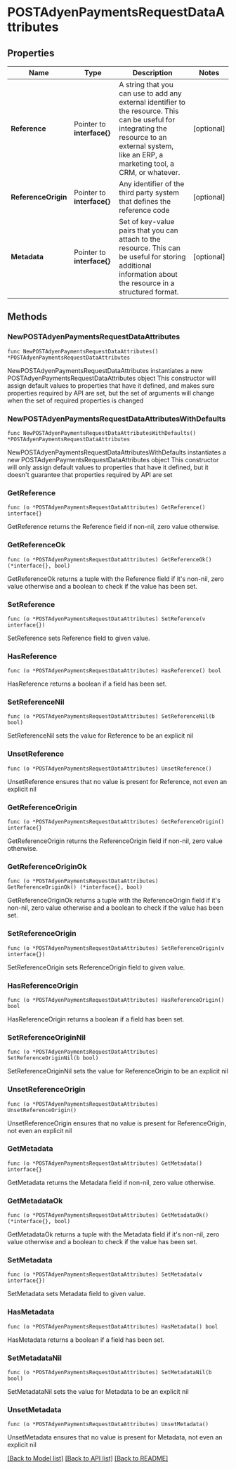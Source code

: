 # POSTAdyenPaymentsRequestDataAttributes

## Properties

Name | Type | Description | Notes
------------ | ------------- | ------------- | -------------
**Reference** | Pointer to **interface{}** | A string that you can use to add any external identifier to the resource. This can be useful for integrating the resource to an external system, like an ERP, a marketing tool, a CRM, or whatever. | [optional] 
**ReferenceOrigin** | Pointer to **interface{}** | Any identifier of the third party system that defines the reference code | [optional] 
**Metadata** | Pointer to **interface{}** | Set of key-value pairs that you can attach to the resource. This can be useful for storing additional information about the resource in a structured format. | [optional] 

## Methods

### NewPOSTAdyenPaymentsRequestDataAttributes

`func NewPOSTAdyenPaymentsRequestDataAttributes() *POSTAdyenPaymentsRequestDataAttributes`

NewPOSTAdyenPaymentsRequestDataAttributes instantiates a new POSTAdyenPaymentsRequestDataAttributes object
This constructor will assign default values to properties that have it defined,
and makes sure properties required by API are set, but the set of arguments
will change when the set of required properties is changed

### NewPOSTAdyenPaymentsRequestDataAttributesWithDefaults

`func NewPOSTAdyenPaymentsRequestDataAttributesWithDefaults() *POSTAdyenPaymentsRequestDataAttributes`

NewPOSTAdyenPaymentsRequestDataAttributesWithDefaults instantiates a new POSTAdyenPaymentsRequestDataAttributes object
This constructor will only assign default values to properties that have it defined,
but it doesn't guarantee that properties required by API are set

### GetReference

`func (o *POSTAdyenPaymentsRequestDataAttributes) GetReference() interface{}`

GetReference returns the Reference field if non-nil, zero value otherwise.

### GetReferenceOk

`func (o *POSTAdyenPaymentsRequestDataAttributes) GetReferenceOk() (*interface{}, bool)`

GetReferenceOk returns a tuple with the Reference field if it's non-nil, zero value otherwise
and a boolean to check if the value has been set.

### SetReference

`func (o *POSTAdyenPaymentsRequestDataAttributes) SetReference(v interface{})`

SetReference sets Reference field to given value.

### HasReference

`func (o *POSTAdyenPaymentsRequestDataAttributes) HasReference() bool`

HasReference returns a boolean if a field has been set.

### SetReferenceNil

`func (o *POSTAdyenPaymentsRequestDataAttributes) SetReferenceNil(b bool)`

 SetReferenceNil sets the value for Reference to be an explicit nil

### UnsetReference
`func (o *POSTAdyenPaymentsRequestDataAttributes) UnsetReference()`

UnsetReference ensures that no value is present for Reference, not even an explicit nil
### GetReferenceOrigin

`func (o *POSTAdyenPaymentsRequestDataAttributes) GetReferenceOrigin() interface{}`

GetReferenceOrigin returns the ReferenceOrigin field if non-nil, zero value otherwise.

### GetReferenceOriginOk

`func (o *POSTAdyenPaymentsRequestDataAttributes) GetReferenceOriginOk() (*interface{}, bool)`

GetReferenceOriginOk returns a tuple with the ReferenceOrigin field if it's non-nil, zero value otherwise
and a boolean to check if the value has been set.

### SetReferenceOrigin

`func (o *POSTAdyenPaymentsRequestDataAttributes) SetReferenceOrigin(v interface{})`

SetReferenceOrigin sets ReferenceOrigin field to given value.

### HasReferenceOrigin

`func (o *POSTAdyenPaymentsRequestDataAttributes) HasReferenceOrigin() bool`

HasReferenceOrigin returns a boolean if a field has been set.

### SetReferenceOriginNil

`func (o *POSTAdyenPaymentsRequestDataAttributes) SetReferenceOriginNil(b bool)`

 SetReferenceOriginNil sets the value for ReferenceOrigin to be an explicit nil

### UnsetReferenceOrigin
`func (o *POSTAdyenPaymentsRequestDataAttributes) UnsetReferenceOrigin()`

UnsetReferenceOrigin ensures that no value is present for ReferenceOrigin, not even an explicit nil
### GetMetadata

`func (o *POSTAdyenPaymentsRequestDataAttributes) GetMetadata() interface{}`

GetMetadata returns the Metadata field if non-nil, zero value otherwise.

### GetMetadataOk

`func (o *POSTAdyenPaymentsRequestDataAttributes) GetMetadataOk() (*interface{}, bool)`

GetMetadataOk returns a tuple with the Metadata field if it's non-nil, zero value otherwise
and a boolean to check if the value has been set.

### SetMetadata

`func (o *POSTAdyenPaymentsRequestDataAttributes) SetMetadata(v interface{})`

SetMetadata sets Metadata field to given value.

### HasMetadata

`func (o *POSTAdyenPaymentsRequestDataAttributes) HasMetadata() bool`

HasMetadata returns a boolean if a field has been set.

### SetMetadataNil

`func (o *POSTAdyenPaymentsRequestDataAttributes) SetMetadataNil(b bool)`

 SetMetadataNil sets the value for Metadata to be an explicit nil

### UnsetMetadata
`func (o *POSTAdyenPaymentsRequestDataAttributes) UnsetMetadata()`

UnsetMetadata ensures that no value is present for Metadata, not even an explicit nil

[[Back to Model list]](../README.md#documentation-for-models) [[Back to API list]](../README.md#documentation-for-api-endpoints) [[Back to README]](../README.md)


